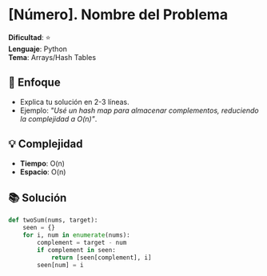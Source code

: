 # [Número]. Nombre del Problema

**Dificultad**: ⭐  
**Lenguaje**: Python  
**Tema**: Arrays/Hash Tables  

## 🚀 Enfoque
- Explica tu solución en 2-3 líneas.  
- Ejemplo: *"Usé un hash map para almacenar complementos, reduciendo la complejidad a O(n)"*.

## 💡 Complejidad
- **Tiempo**: O(n)  
- **Espacio**: O(n)  

## 📚 Solución
```python
def twoSum(nums, target):
    seen = {}
    for i, num in enumerate(nums):
        complement = target - num
        if complement in seen:
            return [seen[complement], i]
        seen[num] = i